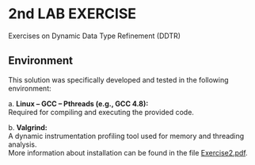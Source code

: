 # 2nd LAB EXERCISE
Exercises on Dynamic Data Type Refinement (DDTR)

## Environment

This solution was specifically developed and tested in the following environment:

a. **Linux – GCC – Pthreads (e.g., GCC 4.8):**  
   Required for compiling and executing the provided code.

b. **Valgrind:**  
   A dynamic instrumentation profiling tool used for memory and threading analysis.  
   More information about installation can be found in the file [Exercise2.pdf](https://github.com/PanosMpel/Embedded-Systems-NTUA/blob/main/Lab2/Exercise2.pdf).
